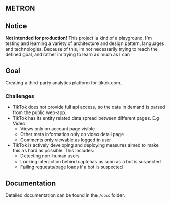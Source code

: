 METRON
---
## Notice
**Not intended for production!**
This project is kind of a playground. I'm testing and learning a variety of architecture and design pattern, 
languages and technologies. Because of this, im not necessarily trying to reach the defined goal, and rather 
im trying to learn as much as I can

## Goal
Creating a third-party analytics platform for tiktok.com.

### Challenges
- TikTok does not provide full api access, so the data in demand is parsed from the public web-app.
- TikTok has its entity related data spread between different pages. E.g Video:
  - Views only on account page visible
  - Other meta information only on video detail page
  - Comments only viewable as logged in user
- TikTok is actively developing and deploying measures aimed to make this as hard as possible. This Includes:
  - Detecting non-human users
  - Locking interaction behind captchas as soon as a bot is suspected
  - Failing requests/page loads if a bot is suspected

## Documentation
Detailed documentation can be found in the `/docs` folder.
